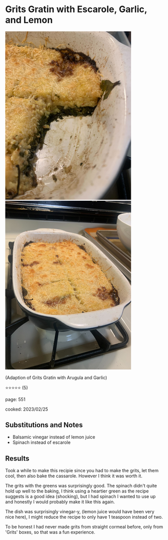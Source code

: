 # Grits Gratin with Escarole, Garlic, and Lemon
<img src="/cooking/Photos/2023-02-25_grits-gratin-1.jpg" alt="Cassarole in dish" width="400"/> <img src="/cooking/Photos/2023-02-25_grits-gratin-2.jpg" alt="Cut slice of cassarole showing layers of grits and spinach" width="400"/>

(Adaption of Grits Gratin with Arugula and Garlic)

:star::star::star::star::star: (5)

page: 551

cooked: 2023/02/25

## Substitutions and Notes
- Balsamic vinegar instead of lemon juice
- Spinach instead of escarole

## Results
Took a while to make this recipie since you had to make the grits, let them cool, then also bake the cassarole. However I think it was worth it. 

The grits with the greens was surprisingly good. The spinach didn't quite hold up well to the baking, I think using a heartier green as the recipe suggests is a good idea (shocking), but I had spinach I wanted to use up and honestly I would probably make it like this again.


The dish was surprisingly vinegar-y, (lemon juice would have been very nice here), I might reduce the recipe to only have 1 teaspoon instead of two.

To be honest I had never made grits from straight cormeal before, only from 'Grits' boxes, so that was a fun experience.